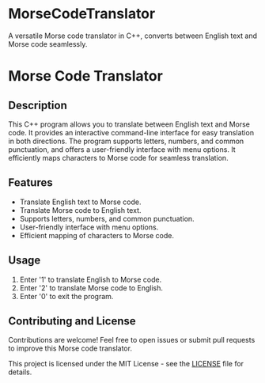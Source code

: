 # MorseCodeTranslator
A versatile Morse code translator in C++, converts between English text and Morse code seamlessly.

# Morse Code Translator

## Description

This C++ program allows you to translate between English text and Morse code. It provides an interactive command-line interface for easy translation in both directions. The program supports letters, numbers, and common punctuation, and offers a user-friendly interface with menu options. It efficiently maps characters to Morse code for seamless translation.

## Features

- Translate English text to Morse code.
- Translate Morse code to English text.
- Supports letters, numbers, and common punctuation.
- User-friendly interface with menu options.
- Efficient mapping of characters to Morse code.

## Usage

1. Enter '1' to translate English to Morse code.
2. Enter '2' to translate Morse code to English.
3. Enter '0' to exit the program.

## Contributing and License

Contributions are welcome! Feel free to open issues or submit pull requests to improve this Morse code translator.

This project is licensed under the MIT License - see the [LICENSE](LICENSE) file for details.
